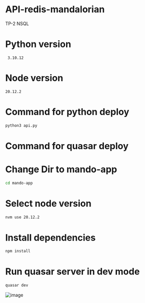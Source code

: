 # API-redis-mandalorian
TP-2 NSQL
# Python version 

```
 3.10.12
```
# Node version 

```
20.12.2
```

# Command for python deploy  
```bash 
python3 api.py
```

# Command for quasar deploy  

# Change Dir to mando-app

```bash 
cd mando-app
```
# Select node version
```bash 
nvm use 20.12.2
```

# Install dependencies
```bash
npm install 
```
# Run quasar server in dev mode
```bash
quasar dev
```

![image](https://github.com/user-attachments/assets/0d408276-d913-42fe-97dd-851157868360)
